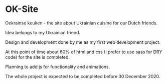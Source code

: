 # OK-Site

Oekrainse keuken - the site about Ukrainian cuisine for our Dutch friends. 

Idea belongs to my Ukrainian friend. 

Design and development done by me as my first web development project. 

At this point of time about 60% of html and css (I prefer to use sass for DRY code) for the site is completed.

Planning to add js for functionality and animations. 

The whole project is expected to be completed before 30 December 2020. 


